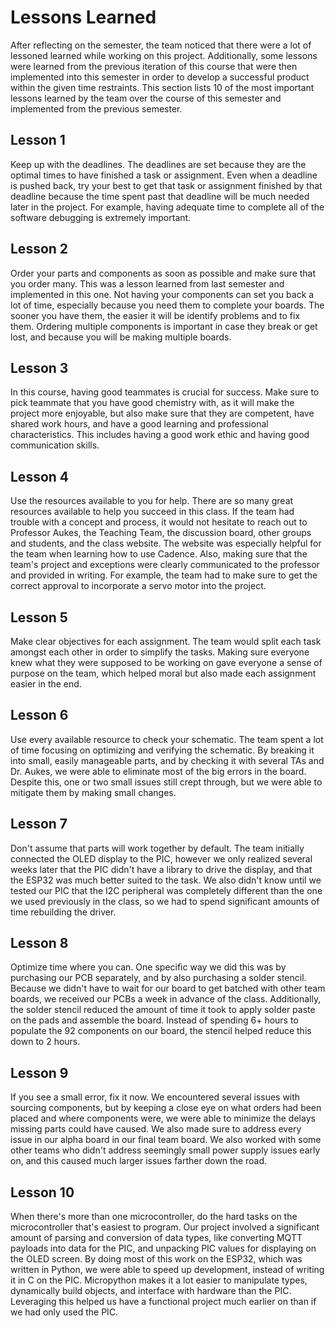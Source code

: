 # Lessons Learned
After reflecting on the semester, the team noticed that there were a lot of lessoned learned while working on this project. Additionally, some lessons were learned from the previous iteration of this course that were then implemented into this semester in order to develop a successful product within the given time restraints. This section lists 10 of the most important lessons learned by the team over the course of this semester and implemented from the previous semester. 

## Lesson 1
Keep up with the deadlines. The deadlines are set because they are the optimal times to have finished a task or assignment. Even when a deadline is pushed back, try your best to get that task or assignment finished by that deadline because the time spent past that deadline will be much needed later in the project. For example, having adequate time to complete all of the software debugging is extremely important. 

## Lesson 2
Order your parts and components as soon as possible and make sure that you order many. This was a lesson learned from last semester and implemented in this one. Not having your components can set you back a lot of time, especially because you need them to complete your boards. The sooner you have them, the easier it will be identify problems and to fix them. Ordering multiple components is important in case they break or get lost, and because you will be making multiple boards.    

## Lesson 3
In this course, having good teammates is crucial for success. Make sure to pick teammate that you have good chemistry with, as it will make the project more enjoyable, but also make sure that they are competent, have shared work hours, and have a good learning and professional characteristics. This includes having a good work ethic and having good communication skills.

## Lesson 4
Use the resources available to you for help. There are so many great resources available to help you succeed in this class. If the team had trouble with a concept and process, it would not hesitate to reach out to Professor Aukes, the Teaching Team, the discussion board, other groups and students, and the class website. The website was especially helpful for the team when learning how to use Cadence. Also, making sure that the team's project and exceptions  were clearly communicated to the professor and provided in writing. For example, the team had to make sure to get the correct approval to incorporate a servo motor into the project.

## Lesson 5
Make clear objectives for each assignment. The team would split each task amongst each other in order to simplify the tasks. Making sure everyone knew what they were supposed to be working on gave everyone a sense of purpose on the team, which helped moral but also made each assignment easier in the end.

## Lesson 6
Use every available resource to check your schematic. The team spent a lot of time focusing on optimizing and verifying the schematic. By breaking it into small, easily manageable parts, and by checking it with several TAs and Dr. Aukes, we were able to eliminate most of the big errors in the board. Despite this, one or two small issues still crept through, but we were able to mitigate them by making small changes. 

## Lesson 7
Don't assume that parts will work together by default. The team initially connected the OLED display to the PIC, however we only realized several weeks later that the PIC didn't have a library to drive the display, and that the ESP32 was much better suited to the task. We also didn't know until we tested our PIC that the I2C peripheral was completely different than the one we used previously in the class, so we had to spend significant amounts of time rebuilding the driver. 

## Lesson 8
Optimize time where you can. One specific way we did this was by purchasing our PCB separately, and by also purchasing a solder stencil. Because we didn't have to wait for our board to get batched with other team boards, we received our PCBs a week in advance of the class. Additionally, the solder stencil reduced the amount of time it took to apply solder paste on the pads and assemble the board. Instead of spending 6+ hours to populate the 92 components on our board, the stencil helped reduce this down to 2 hours. 

## Lesson 9
If you see a small error, fix it now. We encountered several issues with sourcing components, but by keeping a close eye on what orders had been placed and where components were, we were able to minimize the delays missing parts could have caused. We also made sure to address every issue in our alpha board in our final team board. We also worked with some other teams who didn't address seemingly small power supply issues early on, and this caused much larger issues farther down the road.  

## Lesson 10
When there's more than one microcontroller, do the hard tasks on the microcontroller that's easiest to program. Our project involved a significant amount of parsing and conversion of data types, like converting MQTT payloads into data for the PIC, and unpacking PIC values for displaying on the OLED screen. By doing most of this work on the ESP32, which was written in Python, we were able to speed up development, instead of writing it in C on the PIC. Micropython makes it a lot easier to manipulate types, dynamically build objects, and interface with hardware than the PIC. Leveraging this helped us have a functional project much earlier on than if we had only used the PIC. 
